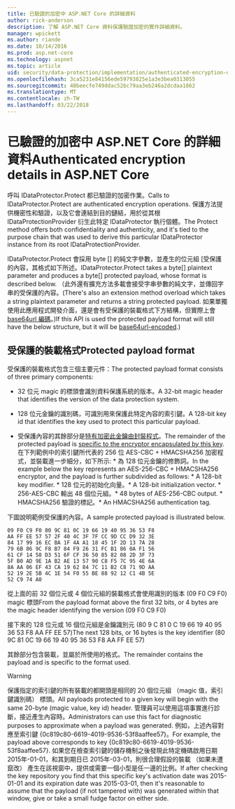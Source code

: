 ```yaml
---
title: 已驗證的加密中 ASP.NET Core 的詳細資料
author: rick-anderson
description: 了解 ASP.NET Core 資料保護驗證加密的實作詳細資料。
manager: wpickett
ms.author: riande
ms.date: 10/14/2016
ms.prod: asp.net-core
ms.technology: aspnet
ms.topic: article
uid: security/data-protection/implementation/authenticated-encryption-details
ms.openlocfilehash: 3ca5231e84156ede59793825e1a3e3bea0313055
ms.sourcegitcommit: 48beecfe749ddac52bc79aa3eb246a2dcdaa1862
ms.translationtype: MT
ms.contentlocale: zh-TW
ms.lasthandoff: 03/22/2018
---
```

# <a name="authenticated-encryption-details-in-aspnet-core"></a><span data-ttu-id="6b483-103">已驗證的加密中 ASP.NET Core 的詳細資料</span><span class="sxs-lookup"><span data-stu-id="6b483-103">Authenticated encryption details in ASP.NET Core</span></span>

<a name="data-protection-implementation-authenticated-encryption-details"></a>

<span data-ttu-id="6b483-104">呼叫 IDataProtector.Protect 都已驗證的加密作業。</span><span class="sxs-lookup"><span data-stu-id="6b483-104">Calls to IDataProtector.Protect are authenticated encryption operations.</span></span> <span data-ttu-id="6b483-105">保護方法提供機密性和驗證，以及它會連結到目的鏈結，用於從其根 IDataProtectionProvider 衍生此特定 IDataProtector 執行個體。</span><span class="sxs-lookup"><span data-stu-id="6b483-105">The Protect method offers both confidentiality and authenticity, and it's tied to the purpose chain that was used to derive this particular IDataProtector instance from its root IDataProtectionProvider.</span></span>

<span data-ttu-id="6b483-106">IDataProtector.Protect 會採用 byte [] 的純文字參數，並產生的位元組 [受保護的內容，其格式如下所述。</span><span class="sxs-lookup"><span data-stu-id="6b483-106">IDataProtector.Protect takes a byte[] plaintext parameter and produces a byte[] protected payload, whose format is described below.</span></span> <span data-ttu-id="6b483-107">（此外還有擴充方法多載會接受字串參數的純文字，並傳回字串的受保護的內容。</span><span class="sxs-lookup"><span data-stu-id="6b483-107">(There's also an extension method overload which takes a string plaintext parameter and returns a string protected payload.</span></span> <span data-ttu-id="6b483-108">如果單獨使用此應用程式開發介面，還是會有受保護的裝載格式下方結構，但實際上會[base64url 編碼](https://tools.ietf.org/html/rfc4648#section-5)。)</span><span class="sxs-lookup"><span data-stu-id="6b483-108">If this API is used the protected payload format will still have the below structure, but it will be [base64url-encoded](https://tools.ietf.org/html/rfc4648#section-5).)</span></span>

## <a name="protected-payload-format"></a><span data-ttu-id="6b483-109">受保護的裝載格式</span><span class="sxs-lookup"><span data-stu-id="6b483-109">Protected payload format</span></span>

<span data-ttu-id="6b483-110">受保護的裝載格式包含三個主要元件：</span><span class="sxs-lookup"><span data-stu-id="6b483-110">The protected payload format consists of three primary components:</span></span>

* <span data-ttu-id="6b483-111">32 位元 magic 的標頭會識別資料保護系統的版本。</span><span class="sxs-lookup"><span data-stu-id="6b483-111">A 32-bit magic header that identifies the version of the data protection system.</span></span>

* <span data-ttu-id="6b483-112">128 位元金鑰的識別碼，可識別用來保護此特定內容的索引鍵。</span><span class="sxs-lookup"><span data-stu-id="6b483-112">A 128-bit key id that identifies the key used to protect this particular payload.</span></span>

* <span data-ttu-id="6b483-113">受保護內容的其餘部分是[特有加密此金鑰由封裝程式](xref:security/data-protection/implementation/subkeyderivation#data-protection-implementation-subkey-derivation)。</span><span class="sxs-lookup"><span data-stu-id="6b483-113">The remainder of the protected payload is [specific to the encryptor encapsulated by this key](xref:security/data-protection/implementation/subkeyderivation#data-protection-implementation-subkey-derivation).</span></span> <span data-ttu-id="6b483-114">在下列範例中的索引鍵所代表的 256 位 AES-CBC + HMACSHA256 加密程式，並裝載進一步細分，如下所示: \* 為 128 位元金鑰的修飾詞。</span><span class="sxs-lookup"><span data-stu-id="6b483-114">In the example below the key represents an AES-256-CBC + HMACSHA256 encryptor, and the payload is further subdivided as follows: \* A 128-bit key modifier.</span></span> <span data-ttu-id="6b483-115">\* 128 位元的初始化向量。</span><span class="sxs-lookup"><span data-stu-id="6b483-115">\* A 128-bit initialization vector.</span></span> <span data-ttu-id="6b483-116">\* 256-AES-CBC 輸出 48 個位元組。</span><span class="sxs-lookup"><span data-stu-id="6b483-116">\* 48 bytes of AES-256-CBC output.</span></span> <span data-ttu-id="6b483-117">\* HMACSHA256 驗證的標記。</span><span class="sxs-lookup"><span data-stu-id="6b483-117">\* An HMACSHA256 authentication tag.</span></span>

<span data-ttu-id="6b483-118">下圖說明範例受保護的內容。</span><span class="sxs-lookup"><span data-stu-id="6b483-118">A sample protected payload is illustrated below.</span></span>

```
09 F0 C9 F0 80 9C 81 0C 19 66 19 40 95 36 53 F8
AA FF EE 57 57 2F 40 4C 3F 7F CC 9D CC D9 32 3E
84 17 99 16 EC BA 1F 4A A1 18 45 1F 2D 13 7A 28
79 6B 86 9C F8 B7 84 F9 26 31 FC B1 86 0A F1 56
61 CF 14 58 D3 51 6F CF 36 50 85 82 08 2D 3F 73
5F B0 AD 9E 1A B2 AE 13 57 90 C8 F5 7C 95 4E 6A
8A AA 06 EF 43 CA 19 62 84 7C 11 B2 C8 71 9D AA
52 19 2E 5B 4C 1E 54 F0 55 BE 88 92 12 C1 4B 5E
52 C9 74 A0
```

<span data-ttu-id="6b483-119">從上面的前 32 個位元或 4 個位元組的裝載格式會使用識別的版本 (09 F0 C9 F0) magic 標頭</span><span class="sxs-lookup"><span data-stu-id="6b483-119">From the payload format above the first 32 bits, or 4 bytes are the magic header identifying the version (09 F0 C9 F0)</span></span>

<span data-ttu-id="6b483-120">接下來的 128 位元或 16 個位元組是金鑰識別元 (80 9 C 81 0 C 19 66 19 40 95 36 53 F8 AA FF EE 57)</span><span class="sxs-lookup"><span data-stu-id="6b483-120">The next 128 bits, or 16 bytes is the key identifier (80 9C 81 0C 19 66 19 40 95 36 53 F8 AA FF EE 57)</span></span>

<span data-ttu-id="6b483-121">其餘部分包含裝載，並屬於所使用的格式。</span><span class="sxs-lookup"><span data-stu-id="6b483-121">The remainder contains the payload and is specific to the format used.</span></span>

>[!WARNING]
> <span data-ttu-id="6b483-122">保護指定的索引鍵的所有裝載的都開頭是相同的 20 個位元組 （magic 值，索引鍵識別碼） 標頭。</span><span class="sxs-lookup"><span data-stu-id="6b483-122">All payloads protected to a given key will begin with the same 20-byte (magic value, key id) header.</span></span> <span data-ttu-id="6b483-123">管理員可以使用這項事實進行診斷，接近產生內容時。</span><span class="sxs-lookup"><span data-stu-id="6b483-123">Administrators can use this fact for diagnostic purposes to approximate when a payload was generated.</span></span> <span data-ttu-id="6b483-124">例如，上述內容對應至索引鍵 {0c819c80-6619-4019-9536-53f8aaffee57}。</span><span class="sxs-lookup"><span data-stu-id="6b483-124">For example, the payload above corresponds to key {0c819c80-6619-4019-9536-53f8aaffee57}.</span></span> <span data-ttu-id="6b483-125">如果您在檢查索引鍵的儲存機制之後發現此特定機碼啟用日期 2015年-01-01，和其到期日已 2015年-03-01，則很合理假設的裝載 （如果未遭竄改） 產生在該視窗中，提供或需要一個小型是任一邊的比例。</span><span class="sxs-lookup"><span data-stu-id="6b483-125">If after checking the key repository you find that this specific key's activation date was 2015-01-01 and its expiration date was 2015-03-01, then it's reasonable to assume that the payload (if not tampered with) was generated within that window, give or take a small fudge factor on either side.</span></span>
